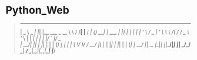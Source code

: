 # Python_Web
>  ____        _   _                  __        __   _          ____       _     _
> |  _ \ _   _| |_| |__   ___  _ __   \ \      / /__| |__      / ___|_   _(_) __| | ___
> | |_) | | | | __| '_ \ / _ \| '_ \   \ \ /\ / / _ \ '_ \    | |  _| | | | |/ _` |/ _ \
> |  __/| |_| | |_| | | | (_) | | | |   \ V  V /  __/ |_) |   | |_| | |_| | | (_| |  __/
> |_|    \__, |\__|_| |_|\___/|_| |_|    \_/\_/ \___|_.__/     \____|\__,_|_|\__,_|\___|
       |___/
